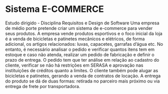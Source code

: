 # Sistema E-COMMERCE
Estudo dirigido - Disciplina Requisitos e Design de Software
Uma empresa de médio porte pretende criar um sistema de e-commerce para vender seus produtos. 
A empresa vende produtos esportivos e o foco inicial da loja é a venda de bicicletas e patinetes mecânicos e elétricos, de forma adicional, 
os artigos relacionados: luvas, capacetes, garrafas d’água etc. 
No entanto, é necessário analisar o pedido e verificar quantos itens tem em estoque e caso não atenda, realizar um pedido de fabricação e 
definir o prazo de entrega. 
O pedido tem que ter análise em relação ao cadastro do cliente, verificar se não há restrições em SERASA e 
aprovação nas instituições de créditos quanto a limites. 
O cliente também pode alugar as bicicletas e patinetes, gerando a venda de contratos de locação. 
A entrega do produto se dá de duas formas: retirada no parceiro mais próximo ou via entrega de frete por transportadora.
